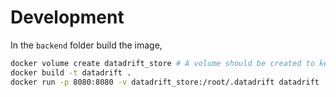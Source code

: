 # Development

In the `backend` folder build the image,

```sh
docker volume create datadrift_store # A volume should be created to keep the stored data between container restarts.
docker build -t datadrift .
docker run -p 8080:8080 -v datadrift_store:/root/.datadrift datadrift
```

